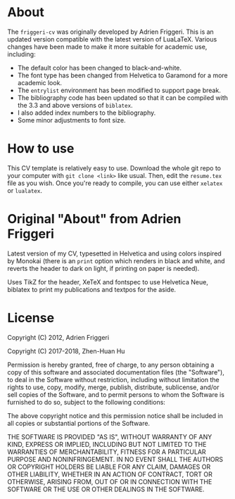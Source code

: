 # About

The `friggeri-cv` was originally developed by Adrien Friggeri. This is an updated version compatible with the latest version of LuaLaTeX. Various changes have been made to make it more suitable for academic use, including:

- The default color has been changed to black-and-white.
- The font type has been changed from Helvetica to Garamond for a more academic look.
- The `entrylist` environment has been modified to support page break.
- The bibliography code has been updated so that it can be compiled with the 3.3 and above versions of `biblatex`.
- I also added index numbers to the bibliography.
- Some minor adjustments to font size.

# How to use

This CV template is relatively easy to use.
Download the whole git repo to your computer with `git clone <link>` like usual.
Then, edit the `resume.tex` file as you wish. Once you're ready to compile, you can use either `xelatex` or `lualatex`.

# Original "About" from Adrien Friggeri

Latest version of my CV, typesetted in Helvetica and using colors inspired by Monokai (there is an `print` option which renders in black and white, and reverts the header to dark on light, if printing on paper is needed).

Uses TikZ for the header, XeTeX and fontspec to use Helvetica Neue, biblatex to print my publications and textpos for the aside.

# License

Copyright (C) 2012, Adrien Friggeri

Copyright (C) 2017-2018, Zhen-Huan Hu

Permission is hereby granted, free of charge, to any person obtaining a copy of this software and associated documentation files (the "Software"), to deal in the Software without restriction, including without limitation the rights to use, copy, modify, merge, publish, distribute, sublicense, and/or sell copies of the Software, and to permit persons to whom the Software is furnished to do so, subject to the following conditions:

The above copyright notice and this permission notice shall be included in all copies or substantial portions of the Software.

THE SOFTWARE IS PROVIDED "AS IS", WITHOUT WARRANTY OF ANY KIND, EXPRESS OR IMPLIED, INCLUDING BUT NOT LIMITED TO THE WARRANTIES OF MERCHANTABILITY, FITNESS FOR A PARTICULAR PURPOSE AND NONINFRINGEMENT. IN NO EVENT SHALL THE AUTHORS OR COPYRIGHT HOLDERS BE LIABLE FOR ANY CLAIM, DAMAGES OR OTHER LIABILITY, WHETHER IN AN ACTION OF CONTRACT, TORT OR OTHERWISE, ARISING FROM, OUT OF OR IN CONNECTION WITH THE SOFTWARE OR THE USE OR OTHER DEALINGS IN THE SOFTWARE.
